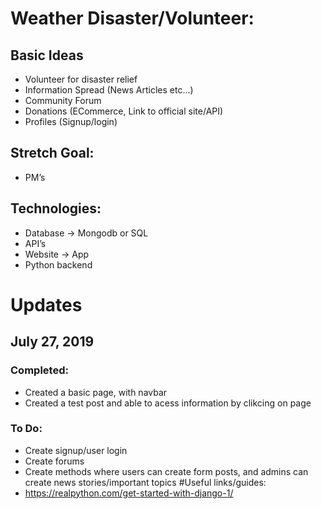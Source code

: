 # Weather Disaster/Volunteer:
 ## **Basic Ideas**
  - Volunteer for disaster relief
  - Information Spread (News Articles etc…)
  - Community Forum
  - Donations (ECommerce, Link to official site/API)
  - Profiles (Signup/login)

 ## **Stretch Goal:**
   - PM’s
   
 ## **Technologies:**
  - Database → Mongodb or SQL
  - API’s
  - Website → App
  - Python backend

# Updates
 ## **July 27, 2019**
  ### Completed: 
  - Created a basic page, with navbar
  - Created a test post and able to acess information by clikcing on page
  ### To Do: 
   - Create signup/user login
   - Create forums
   - Create methods where users can create form posts, and admins can create news stories/important topics
#Useful links/guides:
 - https://realpython.com/get-started-with-django-1/
